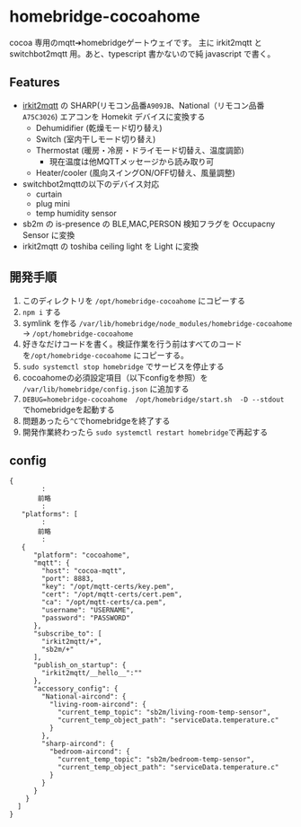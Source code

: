 # homebridge-cocoahome

cocoa 専用のmqtt➔homebridgeゲートウェイです。
主に irkit2mqtt と switchbot2mqtt 用。あと、typescript 書かないので純 javascript で書く。

## Features

- [irkit2mqtt](https://github.com/cocoabox/irkit2mqtt) の SHARP(リモコン品番`A909JB`、National（リモコン品番`A75C3026`) エアコンを Homekit デバイスに変換する    
  - Dehumidifier (乾燥モード切り替え)
  - Switch (室内干しモード切り替え)
  - Thermostat (暖房・冷房・ドライモード切替え、温度調節)
    - 現在温度は他MQTTメッセージから読み取り可
  - Heater/cooler (風向スイングON/OFF切替え、風量調整)
- switchbot2mqttの以下のデバイス対応
  - curtain
  - plug mini
  - temp humidity sensor
- sb2m の is-presence の BLE,MAC,PERSON 検知フラグを Occupacny Sensor に変換
- irkit2mqtt の toshiba ceiling light を Light に変換

## 開発手順

1. このディレクトリを `/opt/homebridge-cocoahome` にコピーする
1. `npm i` する
1. symlink を作る `/var/lib/homebridge/node_modules/homebridge-cocoahome` -> `/opt/homebridge-cocoahome` 
1. 好きなだけコードを書く。検証作業を行う前はすべてのコードを`/opt/homebridge-cocoahome` にコピーする。
1. `sudo systemctl stop homebridge` でサービスを停止する
1. cocoahomeの必須設定項目（以下configを参照）を `/var/lib/homebridge/config.json` に追加する
1. `DEBUG=homebridge-cocoahome  /opt/homebridge/start.sh  -D --stdout` でhomebridgeを起動する
1. 問題あったら`^C`でhomebridgeを終了する
1. 開発作業終わったら `sudo systemctl restart homebridge`で再起する


## config

```
{
        :
       前略
        :
   "platforms": [
        :
       前略
        :
   {
      "platform": "cocoahome",
      "mqtt": {
        "host": "cocoa-mqtt",
        "port": 8883,
        "key": "/opt/mqtt-certs/key.pem",
        "cert": "/opt/mqtt-certs/cert.pem",
        "ca": "/opt/mqtt-certs/ca.pem",
        "username": "USERNAME",
        "password": "PASSWORD"
      },
      "subscribe_to": [
        "irkit2mqtt/+",
        "sb2m/+"
      ],
      "publish_on_startup": {
        "irkit2mqtt/__hello__":""
      },
      "accessory_config": {
        "National-aircond": {
          "living-room-aircond": {
            "current_temp_topic": "sb2m/living-room-temp-sensor",
            "current_temp_object_path": "serviceData.temperature.c"
          }
        },
        "sharp-aircond": {
          "bedroom-aircond": {
            "current_temp_topic": "sb2m/bedroom-temp-sensor",
            "current_temp_object_path": "serviceData.temperature.c"
          }
        }
      }
    }
  ]
}
```
